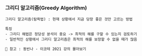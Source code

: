 ### 그리디 알고리즘(Greedy Algorithm)
    그리디 알고리즘(탐욕법) : 현재 상황에서 지금 당장 좋은 것만 고르는 방법

    특징
    - 그리디 해법은 정당성 분석이 중요 -> 최적의 해를 구할 수 있는지 검토하기
    - 일반적인 상황에서 그리디 알고리즘은 최적의 해를 보장할 수 없을 때가 많음

    📖 참고 : 동빈나 - 이코테 2021 강의 몰아보기
